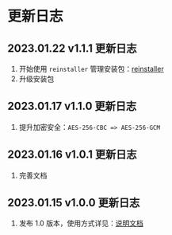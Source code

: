 # 更新日志

## 2023.01.22 v1.1.1 更新日志

1. 开始使用 `reinstaller` 管理安装包：[reinstaller](https://github.com/saqqdy/reinstaller)
2. 升级安装包

## 2023.01.17 v1.1.0 更新日志

1. 提升加密安全：`AES-256-CBC => AES-256-GCM`

## 2023.01.16 v1.0.1 更新日志

1. 完善文档

## 2023.01.15 v1.0.0 更新日志

1. 发布 1.0 版本，使用方式详见：[说明文档](./README.md)

